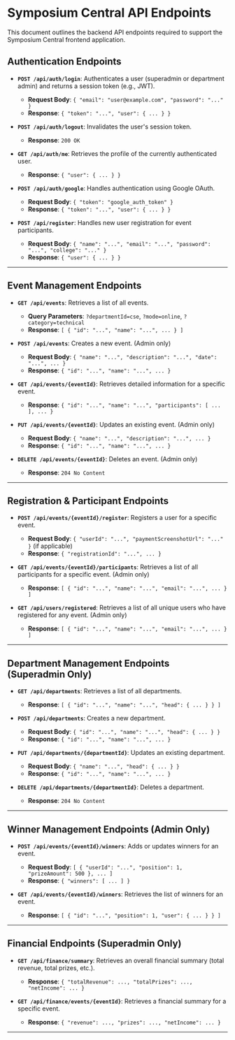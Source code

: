 
# Symposium Central API Endpoints

This document outlines the backend API endpoints required to support the Symposium Central frontend application.

## Authentication Endpoints

- **`POST /api/auth/login`**: Authenticates a user (superadmin or department admin) and returns a session token (e.g., JWT).
  - **Request Body**: `{ "email": "user@example.com", "password": "..." }`
  - **Response**: `{ "token": "...", "user": { ... } }`

- **`POST /api/auth/logout`**: Invalidates the user's session token.
  - **Response**: `200 OK`

- **`GET /api/auth/me`**: Retrieves the profile of the currently authenticated user.
  - **Response**: `{ "user": { ... } }`

- **`POST /api/auth/google`**: Handles authentication using Google OAuth.
  - **Request Body**: `{ "token": "google_auth_token" }`
  - **Response**: `{ "token": "...", "user": { ... } }`
  
- **`POST /api/register`**: Handles new user registration for event participants.
  - **Request Body**: `{ "name": "...", "email": "...", "password": "...", "college": "..." }`
  - **Response**: `{ "user": { ... } }`

---

## Event Management Endpoints

- **`GET /api/events`**: Retrieves a list of all events.
  - **Query Parameters**: `?departmentId=cse`, `?mode=online`, `?category=technical`
  - **Response**: `[ { "id": "...", "name": "...", ... } ]`

- **`POST /api/events`**: Creates a new event. (Admin only)
  - **Request Body**: `{ "name": "...", "description": "...", "date": "...", ... }`
  - **Response**: `{ "id": "...", "name": "...", ... }`

- **`GET /api/events/{eventId}`**: Retrieves detailed information for a specific event.
  - **Response**: `{ "id": "...", "name": "...", "participants": [ ... ], ... }`

- **`PUT /api/events/{eventId}`**: Updates an existing event. (Admin only)
  - **Request Body**: `{ "name": "...", "description": "...", ... }`
  - **Response**: `{ "id": "...", "name": "...", ... }`

- **`DELETE /api/events/{eventId}`**: Deletes an event. (Admin only)
  - **Response**: `204 No Content`

---

## Registration & Participant Endpoints

- **`POST /api/events/{eventId}/register`**: Registers a user for a specific event.
  - **Request Body**: `{ "userId": "...", "paymentScreenshotUrl": "..." }` (if applicable)
  - **Response**: `{ "registrationId": "...", ... }`

- **`GET /api/events/{eventId}/participants`**: Retrieves a list of all participants for a specific event. (Admin only)
  - **Response**: `[ { "id": "...", "name": "...", "email": "...", ... } ]`
  
- **`GET /api/users/registered`**: Retrieves a list of all unique users who have registered for any event. (Admin only)
  - **Response**: `[ { "id": "...", "name": "...", "email": "...", ... } ]`

---

## Department Management Endpoints (Superadmin Only)

- **`GET /api/departments`**: Retrieves a list of all departments.
  - **Response**: `[ { "id": "...", "name": "...", "head": { ... } } ]`

- **`POST /api/departments`**: Creates a new department.
  - **Request Body**: `{ "id": "...", "name": "...", "head": { ... } }`
  - **Response**: `{ "id": "...", "name": "...", ... }`

- **`PUT /api/departments/{departmentId}`**: Updates an existing department.
  - **Request Body**: `{ "name": "...", "head": { ... } }`
  - **Response**: `{ "id": "...", "name": "...", ... }`

- **`DELETE /api/departments/{departmentId}`**: Deletes a department.
  - **Response**: `204 No Content`

---

## Winner Management Endpoints (Admin Only)

- **`POST /api/events/{eventId}/winners`**: Adds or updates winners for an event.
  - **Request Body**: `[ { "userId": "...", "position": 1, "prizeAmount": 500 }, ... ]`
  - **Response**: `{ "winners": [ ... ] }`

- **`GET /api/events/{eventId}/winners`**: Retrieves the list of winners for an event.
  - **Response**: `[ { "id": "...", "position": 1, "user": { ... } } ]`

---

## Financial Endpoints (Superadmin Only)

- **`GET /api/finance/summary`**: Retrieves an overall financial summary (total revenue, total prizes, etc.).
  - **Response**: `{ "totalRevenue": ..., "totalPrizes": ..., "netIncome": ... }`

- **`GET /api/finance/events/{eventId}`**: Retrieves a financial summary for a specific event.
  - **Response**: `{ "revenue": ..., "prizes": ..., "netIncome": ... }`

---

